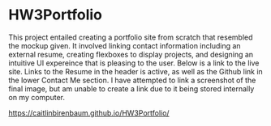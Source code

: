# HW3Portfolio

This project entailed creating a portfolio site from scratch that resembled the mockup given. It involved linking contact information including an external resume, creating flexboxes to display projects, and designing an intuitive UI expereince that is pleasing to the user. Below is a link to the live site. Links to the Resume in the header is active, as well as the Github link in the lower Contact Me section. I have attempted to link a screenshot of the final image, but am unable to create a link due to it being stored internally on my computer.

https://caitlinbirenbaum.github.io/HW3Portfolio/
